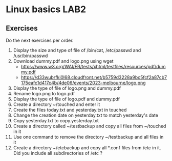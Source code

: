# Linux basics LAB2

## Exercises

Do the next exercises per order.


1. Display the size and type of file of /bin/cat, /etc/passwd and /usr/bin/passwd
2. Download dummy.pdf and logo.png using wget
    - https://www.w3.org/WAI/ER/tests/xhtml/testfiles/resources/pdf/dummy.pdf
    - https://d33wubrfki0l68.cloudfront.net/b5759d3228a9bc5fcf2a87cb7175eafc1d417c4b/4de06/events/2023-melbourne/logo.png
3. Display the type of file of logo.png and dummy.pdf
4. Rename logo.png to logo.pdf
5. Display the type of file of logo.pdf and dummy.pdf
6. Create a directory ~/touched and enter it
7. Create the files today.txt and yesterday.txt in touched
8. Change the creation date on yesterday.txt to match yesterday's date
9. Copy yesterday.txt to copy.yesterday.txt
10. Create a directory called ~/testbackup and copy all files from ~/touched in it
11. Use one command to remove the directory ~/testbackup and all files in it
12. Create a directory ~/etcbackup and copy all *.conf files from /etc in it. Did you include all subdirectories of /etc ?
